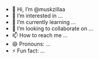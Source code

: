 - 👋 Hi, I’m @muskzillaa
- 👀 I’m interested in ...
- 🌱 I’m currently learning ...
- 💞️ I’m looking to collaborate on ...
- 📫 How to reach me ...
- 😄 Pronouns: ...
- ⚡ Fun fact: ...

<!---
muskzillaa/muskzillaa is a ✨ special ✨ repository because its `README.md` (this file) appears on your GitHub profile.
You can click the Preview link to take a look at your changes.
--->

